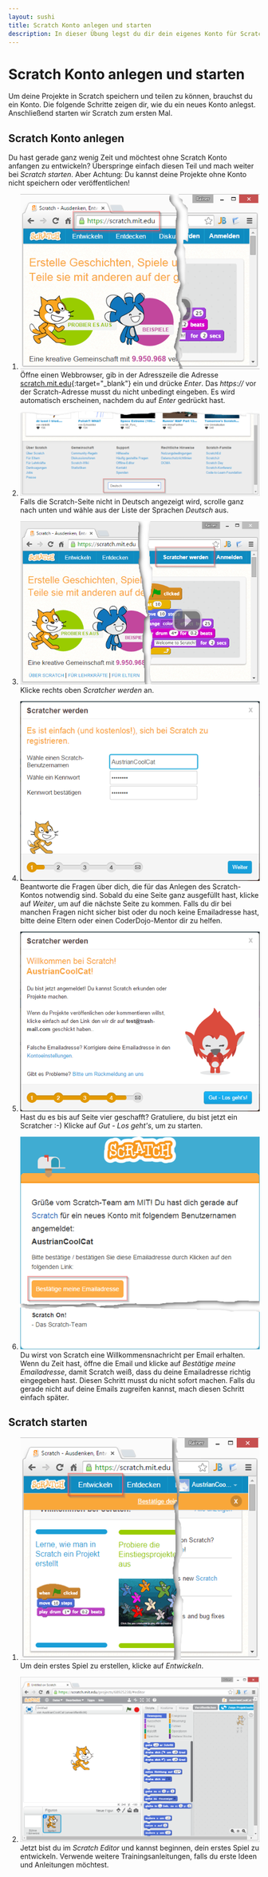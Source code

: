 ```yaml
---
layout: sushi
title: Scratch Konto anlegen und starten
description: In dieser Übung legst du dir dein eigenes Konto für Scratch an und startest Scratch zum ersten Mal
---
```


# Scratch Konto anlegen und starten #

Um deine Projekte in Scratch speichern und teilen zu können, brauchst du ein Konto. Die folgende Schritte zeigen dir, wie du ein neues Konto anlegst. Anschließend starten wir Scratch zum ersten Mal.

## Scratch Konto anlegen ##

Du hast gerade ganz wenig Zeit und möchtest ohne Scratch Konto anfangen zu entwickeln? Überspringe einfach diesen Teil und mach weiter bei *Scratch starten*. Aber Achtung: Du kannst deine Projekte ohne Konto nicht speichern oder veröffentlichen!

1. ![Scratch Webseite öffnen](scratch-konto-anlegen/scratch-webseite-starten.png)
Öffne einen Webbrowser, gib in der Adresszeile die Adresse [scratch.mit.edu](https://scratch.mit.edu){:target="_blank"} ein und drücke *Enter*. Das *https://* vor der Scratch-Adresse musst du nicht unbedingt eingeben. Es wird automatisch erscheinen, nachdem du auf *Enter* gedrückt hast.

2. ![Scratch Webseite auf Deutsch umschalten](scratch-konto-anlegen/scratch-webseite-deutsch.png)
Falls die Scratch-Seite nicht in Deutsch angezeigt wird, scrolle ganz nach unten und wähle aus der Liste der Sprachen *Deutsch* aus.

3. ![Scratch Konto anlegen](scratch-konto-anlegen/scratcher-werden.png)
Klicke rechts oben *Scratcher werden* an.

4. ![Deine Daten eingeben](scratch-konto-anlegen/scratcher-werden-schritt-1.png)
Beantworte die Fragen über dich, die für das Anlegen des Scratch-Kontos notwendig sind. Sobald du eine Seite ganz ausgefüllt hast, klicke auf *Weiter*, um auf die nächste Seite zu kommen. Falls du dir bei manchen Fragen nicht sicher bist oder du noch keine Emailadresse hast, bitte deine Eltern oder einen CoderDojo-Mentor dir zu helfen.

5. ![Deine Daten eingeben](scratch-konto-anlegen/scratcher-werden-schritt-4.png)
Hast du es bis auf Seite vier geschafft? Gratuliere, du bist jetzt ein Scratcher :-) Klicke auf *Gut - Los geht's*, um zu starten.

6. ![Email bestätigen](scratch-konto-anlegen/scratch-email-bestaetigen.png)
Du wirst von Scratch eine Willkommensnachricht per Email erhalten. Wenn du Zeit hast, öffne die Email und klicke auf *Bestätige meine Emailadresse*, damit Scratch weiß, dass du deine Emailadresse richtig eingegeben hast. Diesen Schritt musst du nicht sofort machen. Falls du gerade nicht auf deine Emails zugreifen kannst, mach diesen Schritt einfach später.

## Scratch starten ##

1. ![Entwicklung starten](scratch-konto-anlegen/scratch-entwickeln.png)
Um dein erstes Spiel zu erstellen, klicke auf *Entwickeln*.

2. ![Der Scratch Editor](scratch-konto-anlegen/scratch-editor.png)
Jetzt bist du im *Scratch Editor* und kannst beginnen, dein erstes Spiel zu entwickeln. Verwende weitere Trainingsanleitungen, falls du erste Ideen und Anleitungen möchtest.





